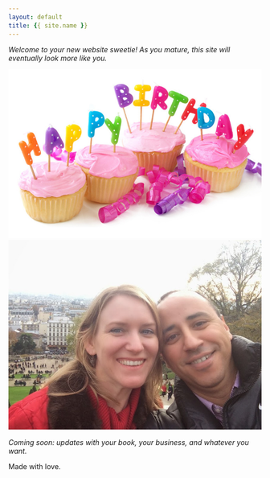 ```yaml
---
layout: default
title: {{ site.name }}
---
```


_Welcome to your new website sweetie! As you mature, this site will eventually look more like you._

![A birthday cake.](/images/birthday_cake.jpg)
![Paris](/images/paris1.jpg)

_Coming soon: updates with your book, your business, and whatever you want._

Made with love.